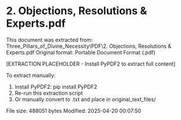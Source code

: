 # 2. Objections, Resolutions & Experts.pdf

This document was extracted from: Three_Pillars_of_Divine_Necessity\PDF\2. Objections, Resolutions & Experts.pdf
Original format: Portable Document Format (.pdf)

[EXTRACTION PLACEHOLDER - Install PyPDF2 to extract full content]

To extract manually:
1. Install PyPDF2: pip install PyPDF2
2. Re-run this extraction script  
3. Or manually convert to .txt and place in original_text_files/

File size: 488051 bytes
Modified: 2025-04-20 00:07:50
